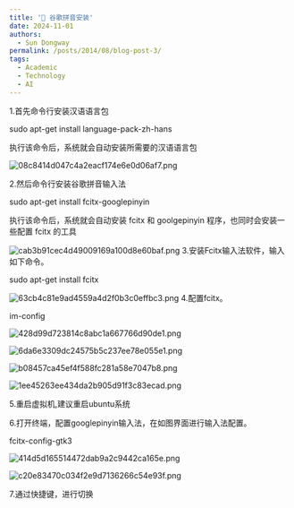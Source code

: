 ```yaml
---
title: '🎉 谷歌拼音安装'
date: 2024-11-01
authors:
  - Sun Dongway
permalink: /posts/2014/08/blog-post-3/
tags:
  - Academic
  - Technology
  - AI
---
```


1.首先命令行安装汉语语言包

sudo apt-get install language-pack-zh-hans

执行该命令后，系统就会自动安装所需要的汉语语言包


![08c8414d047c4a2eacf174e6e0d06af7.png](https://s2.loli.net/2024/11/01/W2LNHZxudEQAskB.png)

2.然后命令行安装谷歌拼音输入法

sudo apt-get install fcitx-googlepinyin

执行该命令后，系统就会自动安装 fcitx 和 goolgepinyin 程序，也同时会安装一些配置 fcitx 的工具

![cab3b91cec4d49009169a100d8e60baf.png](https://s2.loli.net/2024/11/01/dHWCox9MwGEK6ip.png)
3.安装Fcitx输入法软件，输入如下命令。

sudo apt-get install fcitx


![63cb4c81e9ad4559a4d2f0b3c0effbc3.png](https://s2.loli.net/2024/11/01/DPf4Q1hZqXH8l9y.png)
4.配置fcitx。

im-config


![428d99d723814c8abc1a667766d90de1.png](https://s2.loli.net/2024/11/01/6WMUpidEmN7Qxf2.png)


![6da6e3309dc24575b5c237ee78e055e1.png](https://s2.loli.net/2024/11/01/qaz3xYfL8tc6Tuo.png)


![b08457ca45ef4f588fc281a58e7047b8.png](https://s2.loli.net/2024/11/01/jf2gYxHsUlbkOKZ.png)



![1ee45263ee434da2b905d91f3c83ecad.png](https://s2.loli.net/2024/11/01/kV7lwaUAP3yFn8I.png)

5.重启虚拟机,建议重启ubuntu系统

6.打开终端，配置googlepinyin输入法，在如图界面进行输入法配置。

fcitx-config-gtk3

![414d5d165514472dab9a2c9442ca165e.png](https://s2.loli.net/2024/11/01/aAkZ8MzjIb9BqcF.png)


![c20e83470c034f2e9d7136266c54e93f.png](https://s2.loli.net/2024/11/01/tQrZ6oP81f2ydXT.png)

7.通过快捷键，进行切换
